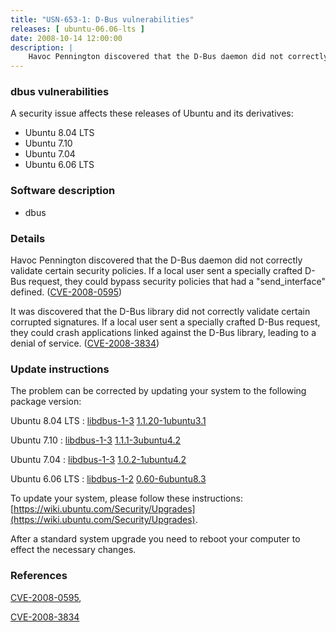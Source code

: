 ```yaml
---
title: "USN-653-1: D-Bus vulnerabilities"
releases: [ ubuntu-06.06-lts ]
date: 2008-10-14 12:00:00
description: |
    Havoc Pennington discovered that the D-Bus daemon did not correctly validate certain security policies.  If a local user sent a specially crafted D-Bus request, they could bypass security policies that had a &quot;send_interface&quot; defined. ([CVE-2008-0595](http://people.ubuntu.com/~ubuntu-security/cve/CVE-2008-0595))
--- 
```

 
### dbus vulnerabilities

A security issue affects these releases of Ubuntu and its derivatives:

* Ubuntu 8.04 LTS
* Ubuntu 7.10
* Ubuntu 7.04
* Ubuntu 6.06 LTS

### Software description

* dbus 

### Details

Havoc Pennington discovered that the D-Bus daemon did not correctly validate certain security policies. If a local user sent a specially crafted D-Bus request, they could bypass security policies that had a &quot;send_interface&quot; defined. ([CVE-2008-0595](http://people.ubuntu.com/~ubuntu-security/cve/CVE-2008-0595))

It was discovered that the D-Bus library did not correctly validate certain corrupted signatures. If a local user sent a specially crafted D-Bus request, they could crash applications linked against the D-Bus library, leading to a denial of service. ([CVE-2008-3834](http://people.ubuntu.com/~ubuntu-security/cve/CVE-2008-3834)) 

### Update instructions

The problem can be corrected by updating your system to the following package version:

Ubuntu 8.04 LTS
 : [libdbus-1-3](https://launchpad.net/ubuntu/+source/dbus) <span> [1.1.20-1ubuntu3.1](https://launchpad.net/ubuntu/+source/dbus/1.1.20-1ubuntu3.1) </span> 

Ubuntu 7.10
 : [libdbus-1-3](https://launchpad.net/ubuntu/+source/dbus) <span> [1.1.1-3ubuntu4.2](https://launchpad.net/ubuntu/+source/dbus/1.1.1-3ubuntu4.2) </span> 

Ubuntu 7.04
 : [libdbus-1-3](https://launchpad.net/ubuntu/+source/dbus) <span> [1.0.2-1ubuntu4.2](https://launchpad.net/ubuntu/+source/dbus/1.0.2-1ubuntu4.2) </span> 

Ubuntu 6.06 LTS
 : [libdbus-1-2](https://launchpad.net/ubuntu/+source/dbus) <span> [0.60-6ubuntu8.3](https://launchpad.net/ubuntu/+source/dbus/0.60-6ubuntu8.3) </span> 

To update your system, please follow these instructions: [https://wiki.ubuntu.com/Security/Upgrades](https://wiki.ubuntu.com/Security/Upgrades).

After a standard system upgrade you need to reboot your computer to effect the necessary changes. 

### References

 [CVE-2008-0595](http://people.ubuntu.com/~ubuntu-security/cve/CVE-2008-0595), 

 [CVE-2008-3834](http://people.ubuntu.com/~ubuntu-security/cve/CVE-2008-3834)
 
